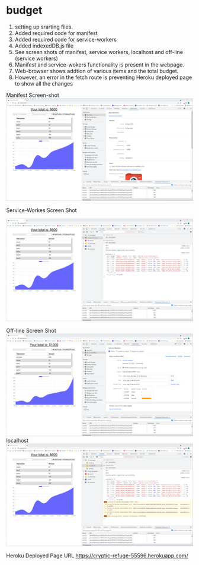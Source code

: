 # budget
1. setting up srarting files.
2. Added required code for manifest
3. Added required code for service-workers
4. Added indexedDB.js file
5. See screen shots of manifest, service workers, localhost and off-line (service workers)
7. Manifest and service-wokers functionality is present in the webpage.
8.  Web-browser shows addtion of various items and the total budget.
9.  However, an error in the fetch route is preventing Heroku deployed page to show all the changes

Manifest Screen-shot
<img src="./public/images/manifest.png" alt="manifest/img">

Service-Workes Screen Shot

<img src="./public/images/console-service-worker.png" alt="manifest/img">

Off-line Screen Shot
<img src="./public/images/off-line.png" alt="manifest/img">
localhost
<img src="./public/images/localhost.png" alt="manifest/img">

Heroku Deployed Page URL
https://cryptic-refuge-55596.herokuapp.com/





